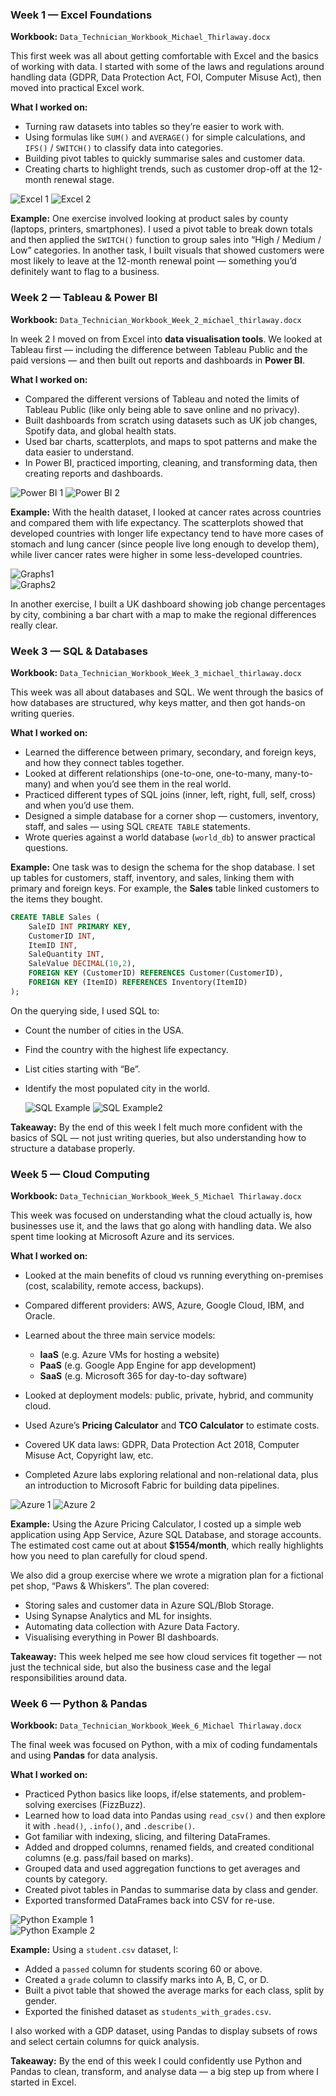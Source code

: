 ### Week 1 — Excel Foundations

**Workbook:** `Data_Technician_Workbook_Michael_Thirlaway.docx`

This first week was all about getting comfortable with Excel and the basics of working with data. I started with some of the laws and regulations around handling data (GDPR, Data Protection Act, FOI, Computer Misuse Act), then moved into practical Excel work.

**What I worked on:**

* Turning raw datasets into tables so they’re easier to work with.
* Using formulas like `SUM()` and `AVERAGE()` for simple calculations, and `IFS()` / `SWITCH()` to classify data into categories.
* Building pivot tables to quickly summarise sales and customer data.
* Creating charts to highlight trends, such as customer drop-off at the 12-month renewal stage.

![Excel 1](Images/excel1.png)
![Excel 2](Images/excel2.png)

**Example:**
One exercise involved looking at product sales by county (laptops, printers, smartphones). I used a pivot table to break down totals and then applied the `SWITCH()` function to group sales into “High / Medium / Low” categories. In another task, I built visuals that showed customers were most likely to leave at the 12-month renewal point — something you’d definitely want to flag to a business.

### Week 2 — Tableau & Power BI

**Workbook:** `Data_Technician_Workbook_Week_2_michael_thirlaway.docx`

In week 2 I moved on from Excel into **data visualisation tools**. We looked at Tableau first — including the difference between Tableau Public and the paid versions — and then built out reports and dashboards in **Power BI**.

**What I worked on:**

* Compared the different versions of Tableau and noted the limits of Tableau Public (like only being able to save online and no privacy).
* Built dashboards from scratch using datasets such as UK job changes, Spotify data, and global health stats.
* Used bar charts, scatterplots, and maps to spot patterns and make the data easier to understand.
* In Power BI, practiced importing, cleaning, and transforming data, then creating reports and dashboards.

![Power BI 1](Images/powerbi1.png)
![Power BI 2](Images/powerbi2.png)

**Example:**
With the health dataset, I looked at cancer rates across countries and compared them with life expectancy. The scatterplots showed that developed countries with longer life expectancy tend to have more cases of stomach and lung cancer (since people live long enough to develop them), while liver cancer rates were higher in some less-developed countries.

![Graphs1](Images/graphs1.png)  
![Graphs2](Images/graphs2.png)

In another exercise, I built a UK dashboard showing job change percentages by city, combining a bar chart with a map to make the regional differences really clear.

### Week 3 — SQL & Databases

**Workbook:** `Data_Technician_Workbook_Week_3_michael_thirlaway.docx`

This week was all about databases and SQL. We went through the basics of how databases are structured, why keys matter, and then got hands-on writing queries.

**What I worked on:**

* Learned the difference between primary, secondary, and foreign keys, and how they connect tables together.
* Looked at different relationships (one-to-one, one-to-many, many-to-many) and when you’d see them in the real world.
* Practiced different types of SQL joins (inner, left, right, full, self, cross) and when you’d use them.
* Designed a simple database for a corner shop — customers, inventory, staff, and sales — using SQL `CREATE TABLE` statements.
* Wrote queries against a world database (`world_db`) to answer practical questions.

**Example:**
One task was to design the schema for the shop database. I set up tables for customers, staff, inventory, and sales, linking them with primary and foreign keys. For example, the **Sales** table linked customers to the items they bought.

```sql
CREATE TABLE Sales (
    SaleID INT PRIMARY KEY,
    CustomerID INT,
    ItemID INT,
    SaleQuantity INT,
    SaleValue DECIMAL(10,2),
    FOREIGN KEY (CustomerID) REFERENCES Customer(CustomerID),
    FOREIGN KEY (ItemID) REFERENCES Inventory(ItemID)
);
```

On the querying side, I used SQL to:

* Count the number of cities in the USA.
* Find the country with the highest life expectancy.
* List cities starting with “Be”.
* Identify the most populated city in the world.

  ![SQL Example](Images/sql2.png)
  ![SQL Example2](Images/sql3.png)

**Takeaway:**
By the end of this week I felt much more confident with the basics of SQL — not just writing queries, but also understanding how to structure a database properly.


### Week 5 — Cloud Computing

**Workbook:** `Data_Technician_Workbook_Week_5_Michael Thirlaway.docx`

This week was focused on understanding what the cloud actually is, how businesses use it, and the laws that go along with handling data. We also spent time looking at Microsoft Azure and its services.

**What I worked on:**

* Looked at the main benefits of cloud vs running everything on-premises (cost, scalability, remote access, backups).
* Compared different providers: AWS, Azure, Google Cloud, IBM, and Oracle.
* Learned about the three main service models:

  * **IaaS** (e.g. Azure VMs for hosting a website)
  * **PaaS** (e.g. Google App Engine for app development)
  * **SaaS** (e.g. Microsoft 365 for day-to-day software)
* Looked at deployment models: public, private, hybrid, and community cloud.
* Used Azure’s **Pricing Calculator** and **TCO Calculator** to estimate costs.
* Covered UK data laws: GDPR, Data Protection Act 2018, Computer Misuse Act, Copyright law, etc.
* Completed Azure labs exploring relational and non-relational data, plus an introduction to Microsoft Fabric for building data pipelines.

![Azure 1](Images/azure1.png)
![Azure 2](Images/azure2.png)

**Example:**
Using the Azure Pricing Calculator, I costed up a simple web application using App Service, Azure SQL Database, and storage accounts. The estimated cost came out at about **\$1554/month**, which really highlights how you need to plan carefully for cloud spend.

We also did a group exercise where we wrote a migration plan for a fictional pet shop, “Paws & Whiskers”. The plan covered:

* Storing sales and customer data in Azure SQL/Blob Storage.
* Using Synapse Analytics and ML for insights.
* Automating data collection with Azure Data Factory.
* Visualising everything in Power BI dashboards.

**Takeaway:**
This week helped me see how cloud services fit together — not just the technical side, but also the business case and the legal responsibilities around data.

### Week 6 — Python & Pandas

**Workbook:** `Data_Technician_Workbook_Week_6_Michael Thirlaway.docx`

The final week was focused on Python, with a mix of coding fundamentals and using **Pandas** for data analysis.

**What I worked on:**

* Practiced Python basics like loops, if/else statements, and problem-solving exercises (FizzBuzz).
* Learned how to load data into Pandas using `read_csv()` and then explore it with `.head()`, `.info()`, and `.describe()`.
* Got familiar with indexing, slicing, and filtering DataFrames.
* Added and dropped columns, renamed fields, and created conditional columns (e.g. pass/fail based on marks).
* Grouped data and used aggregation functions to get averages and counts by category.
* Created pivot tables in Pandas to summarise data by class and gender.
* Exported transformed DataFrames back into CSV for re-use.

![Python Example 1](Images/python1.png)  
![Python Example 2](Images/python2.png)

**Example:**
Using a `student.csv` dataset, I:

* Added a `passed` column for students scoring 60 or above.
* Created a `grade` column to classify marks into A, B, C, or D.
* Built a pivot table that showed the average marks for each class, split by gender.
* Exported the finished dataset as `students_with_grades.csv`.

I also worked with a GDP dataset, using Pandas to display subsets of rows and select certain columns for quick analysis.

**Takeaway:**
By the end of this week I could confidently use Python and Pandas to clean, transform, and analyse data — a big step up from where I started in Excel.









